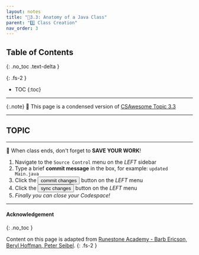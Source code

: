 ```yaml
---
layout: notes
title: "📓3.3: Anatomy of a Java Class" 
parent: "3️⃣ Class Creation"
nav_order: 3
---
```


## Table of Contents
{: .no_toc .text-delta }

{: .fs-2 }
- TOC
{:toc}

---

{:.note}
📖 This page is a condensed version of [CSAwesome Topic 3.3]() 

---

## TOPIC

---

<div class="warn" markdown="block">

🛑 When class ends, don't forget to **SAVE YOUR WORK**!

1. Navigate to the `Source Control` menu on the _LEFT_ sidebar
2. Type a brief **commit message** in the box, for example: `updated Main.java`
3. Click the <button type="button" name="button" class="btn btn-green">commit changes</button> button on the _LEFT_ menu
4. Click the <button type="button" name="button" class="btn btn-green">sync changes</button> button on the _LEFT_ menu
5. _Finally you can close your Codespace!_

</div>

---

#### Acknowledgement
{: .no_toc }

Content on this page is adapted from [Runestone Academy - Barb Ericson, Beryl Hoffman, Peter Seibel](https://runestone.academy/ns/books/published/csawesome2/csawesome2.html).
{: .fs-2 }
